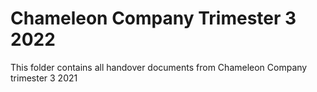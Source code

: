 # Chameleon Company Trimester 3 2022

This folder contains all handover documents from Chameleon Company trimester 3 2021
